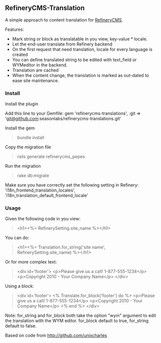 ## RefineryCMS-Translation ##

A simple approach to content translation for [RefineryCMS](http://refinerycms.org).

Features:

* Mark string or block as translatable in you view, key-value * locale.
* Let the end-user translate from Refinery backend
* On the first request that need translation, locale for every language is created
* You can define translated string to be edited with text_field or WYMeditor in the backend.
* Translation are cached
* When the content change, the translation is marked as out-dated to ease site maintenance.

### Install ###

Install the plugin

Add this line to your Gemfile:
gem 'refinerycms-translations', :git => 'git@github.com:seasonlabs/refinerycms-translations.git'

Install the gem
> bundle install

Copy the migration file
> rails generate refinerycms_pepes

Run the migration

> rake db:migrate

Make sure you have correctly set the following setting in Refinery: 'i18n_frontend_translation_locales', 'i18n_translation_default_frontend_locale'

### Usage ###

Given the following code in you view:

> &lt;h1&gt;&lt;%= RefinerySetting.site_name %&gt;&lt;/h1&gt;

You can do:

> &lt;h1&gt;&lt;%= Translation.for_string('site name', RefinerySetting.site_name) %&gt;&lt;/h1&gt;

Or for more complex text:

> &lt;div id='footer'&gt;
> &lt;p&gt;Please give us a call! 1-877-555-1234&lt;/p&gt;
> &lt;p&gt;Copyright 2010 - Your Company Name&lt;/p&gt;
> &lt;/div&gt;

Using a block:

> &lt;div id='footer'&gt;
> &lt;% Translate.for_block('footer') do %&gt;
> &lt;p&gt;Please give us a call! 1-877-555-1234&lt;/p&gt;
> &lt;p&gt;Copyright 2010 - Your Company Name&lt;/p&gt;
> &lt;% end %&gt;
> &lt;/div&gt;

Note: for_string and for_block both take the option "wym" argument to edit the translation with the WYM editor. for_block default to true, for_string default to false.

Based on code from http://github.com/unixcharles